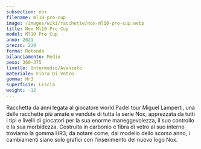 ```yaml
---
subsection: nox
filename: ml10-pro-cup
image: /images/wiki/racchette/nox-ml10-pro-cup.webp
title: Nox Ml10 Pro Cup
model: Ml10 Pro Cup
anno: 2021
prezzo: 220
forma: Rotonda
bilanciamento: Medio
peso: 360-375
livello: Intermedio/Avanzato
materiale: Fibra Di Vetro
gomma: Hr3
superficie: Liscia
weight: -12
---
```

Racchetta da anni legata al giocatore world Padel tour Miguel Lamperti, una delle racchette più amate e vendute di tutta la serie Nox, apprezzata da tutti i tipi e livelli di giocatori per la sua enorme maneggevolezza, il suo controllo e la sua morbidezza. Costruita in carbonio e fibra di vetro al suo interno troviamo la gomma HR3; da notare come, dal modello dello scorso anno, i cambiamenti siano solo grafici con l’inserimento del nuovo logo Nox.